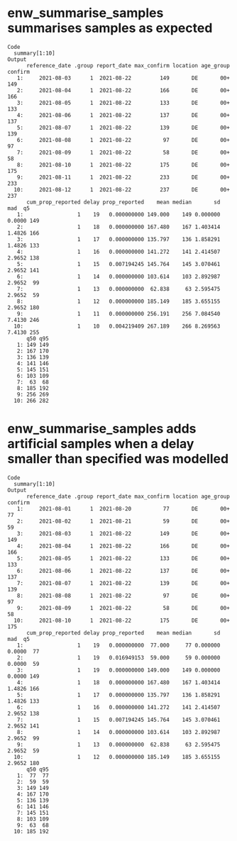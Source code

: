 # enw_summarise_samples summarises samples as expected

    Code
      summary[1:10]
    Output
          reference_date .group report_date max_confirm location age_group confirm
       1:     2021-08-03      1  2021-08-22         149       DE       00+     149
       2:     2021-08-04      1  2021-08-22         166       DE       00+     166
       3:     2021-08-05      1  2021-08-22         133       DE       00+     133
       4:     2021-08-06      1  2021-08-22         137       DE       00+     137
       5:     2021-08-07      1  2021-08-22         139       DE       00+     139
       6:     2021-08-08      1  2021-08-22          97       DE       00+      97
       7:     2021-08-09      1  2021-08-22          58       DE       00+      58
       8:     2021-08-10      1  2021-08-22         175       DE       00+     175
       9:     2021-08-11      1  2021-08-22         233       DE       00+     233
      10:     2021-08-12      1  2021-08-22         237       DE       00+     237
          cum_prop_reported delay prop_reported    mean median       sd    mad  q5
       1:                 1    19   0.000000000 149.000    149 0.000000 0.0000 149
       2:                 1    18   0.000000000 167.480    167 1.403414 1.4826 166
       3:                 1    17   0.000000000 135.797    136 1.858291 1.4826 133
       4:                 1    16   0.000000000 141.272    141 2.414507 2.9652 138
       5:                 1    15   0.007194245 145.764    145 3.070461 2.9652 141
       6:                 1    14   0.000000000 103.614    103 2.892987 2.9652  99
       7:                 1    13   0.000000000  62.838     63 2.595475 2.9652  59
       8:                 1    12   0.000000000 185.149    185 3.655155 2.9652 180
       9:                 1    11   0.000000000 256.191    256 7.084540 7.4130 246
      10:                 1    10   0.004219409 267.189    266 8.269563 7.4130 255
          q50 q95
       1: 149 149
       2: 167 170
       3: 136 139
       4: 141 146
       5: 145 151
       6: 103 109
       7:  63  68
       8: 185 192
       9: 256 269
      10: 266 282

# enw_summarise_samples adds artificial samples when a delay smaller than specified was modelled

    Code
      summary[1:10]
    Output
          reference_date .group report_date max_confirm location age_group confirm
       1:     2021-08-01      1  2021-08-20          77       DE       00+      77
       2:     2021-08-02      1  2021-08-21          59       DE       00+      59
       3:     2021-08-03      1  2021-08-22         149       DE       00+     149
       4:     2021-08-04      1  2021-08-22         166       DE       00+     166
       5:     2021-08-05      1  2021-08-22         133       DE       00+     133
       6:     2021-08-06      1  2021-08-22         137       DE       00+     137
       7:     2021-08-07      1  2021-08-22         139       DE       00+     139
       8:     2021-08-08      1  2021-08-22          97       DE       00+      97
       9:     2021-08-09      1  2021-08-22          58       DE       00+      58
      10:     2021-08-10      1  2021-08-22         175       DE       00+     175
          cum_prop_reported delay prop_reported    mean median       sd    mad  q5
       1:                 1    19   0.000000000  77.000     77 0.000000 0.0000  77
       2:                 1    19   0.016949153  59.000     59 0.000000 0.0000  59
       3:                 1    19   0.000000000 149.000    149 0.000000 0.0000 149
       4:                 1    18   0.000000000 167.480    167 1.403414 1.4826 166
       5:                 1    17   0.000000000 135.797    136 1.858291 1.4826 133
       6:                 1    16   0.000000000 141.272    141 2.414507 2.9652 138
       7:                 1    15   0.007194245 145.764    145 3.070461 2.9652 141
       8:                 1    14   0.000000000 103.614    103 2.892987 2.9652  99
       9:                 1    13   0.000000000  62.838     63 2.595475 2.9652  59
      10:                 1    12   0.000000000 185.149    185 3.655155 2.9652 180
          q50 q95
       1:  77  77
       2:  59  59
       3: 149 149
       4: 167 170
       5: 136 139
       6: 141 146
       7: 145 151
       8: 103 109
       9:  63  68
      10: 185 192

